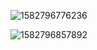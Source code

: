 ![1582796776236](C:\Users\Administrator\AppData\Roaming\Typora\typora-user-images\1582796776236.png)

![1582796857892](C:\Users\Administrator\AppData\Roaming\Typora\typora-user-images\1582796857892.png)